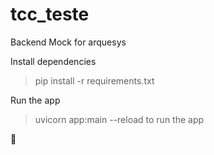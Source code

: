 # tcc_teste
Backend Mock for arquesys

Install dependencies 
> pip install -r requirements.txt

Run the app
> uvicorn app:main --reload 
to run the app

🚀
